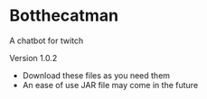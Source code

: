 # Botthecatman
A chatbot for twitch

Version
1.0.2


- Download these files as you need them
- An ease of use JAR file may come in the future

